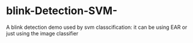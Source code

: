 # blink-Detection-SVM-
A blink detection demo used by svm classcification: it can be using EAR or just using the image classifier 
